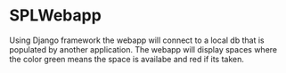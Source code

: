 # SPLWebapp

Using Django framework the webapp will connect to a local db that is populated by another application.
The webapp will display spaces where the color green means the space is availabe and red if its taken.
